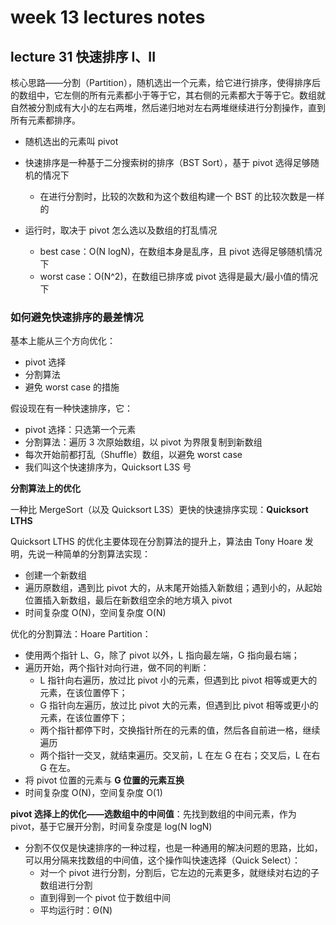 # week 13 lectures notes

## lecture 31 快速排序 I、II

核心思路——分割（Partition），随机选出一个元素，给它进行排序，使得排序后的数组中，它左侧的所有元素都小于等于它，其右侧的元素都大于等于它。数组就自然被分割成有大小的左右两堆，然后递归地对左右两堆继续进行分割操作，直到所有元素都排序。

- 随机选出的元素叫 pivot

- 快速排序是一种基于二分搜索树的排序（BST Sort），基于 pivot 选得足够随机的情况下
  - 在进行分割时，比较的次数和为这个数组构建一个 BST 的比较次数是一样的

- 运行时，取决于 pivot 怎么选以及数组的打乱情况
  - best case：O(N logN)，在数组本身是乱序，且 pivot 选得足够随机情况下
  - worst case：O(N^2)，在数组已排序或 pivot 选得是最大/最小值的情况下

### 如何避免快速排序的最差情况

基本上能从三个方向优化：

- pivot 选择
- 分割算法
- 避免 worst case 的措施

假设现在有一种快速排序，它：
  - pivot 选择：只选第一个元素
  - 分割算法：遍历 3 次原始数组，以 pivot 为界限复制到新数组
  - 每次开始前都打乱（Shuffle）数组，以避免 worst case
  - 我们叫这个快速排序为，Quicksort L3S 号

**分割算法上的优化**

一种比 MergeSort（以及 Quicksort L3S）更快的快速排序实现：**Quicksort LTHS**

Quicksort LTHS 的优化主要体现在分割算法的提升上，算法由 Tony Hoare 发明，先说一种简单的分割算法实现：
  - 创建一个新数组
  - 遍历原数组，遇到比 pivot 大的，从末尾开始插入新数组；遇到小的，从起始位置插入新数组，最后在新数组空余的地方填入 pivot
  - 时间复杂度 O(N)，空间复杂度 O(N)

优化的分割算法：Hoare Partition：
  - 使用两个指针 L、G，除了 pivot 以外，L 指向最左端，G 指向最右端；
  - 遍历开始，两个指针对向行进，做不同的判断：
    - L 指针向右遍历，放过比 pivot 小的元素，但遇到比 pivot 相等或更大的元素，在该位置停下；
    - G 指针向左遍历，放过比 pivot 大的元素，但遇到比 pivot 相等或更小的元素，在该位置停下；
    - 两个指针都停下时，交换指针所在的元素的值，然后各自前进一格，继续遍历
    - 两个指针一交叉，就结束遍历。交叉前，L 在左 G 在右；交叉后，L 在右 G 在左。
  - 将 pivot 位置的元素与 **G 位置的元素互换**
  - 时间复杂度 O(N)，空间复杂度 O(1)

**pivot 选择上的优化——选数组中的中间值**：先找到数组的中间元素，作为 pivot，基于它展开分割，时间复杂度是 log(N logN)

- 分割不仅仅是快速排序的一种过程，也是一种通用的解决问题的思路，比如，可以用分隔来找数组的中间值，这个操作叫快速选择（Quick Select）：
  - 对一个 pivot 进行分割，分割后，它左边的元素更多，就继续对右边的子数组进行分割
  - 直到得到一个 pivot 位于数组中间
  - 平均运行时：Θ(N)

